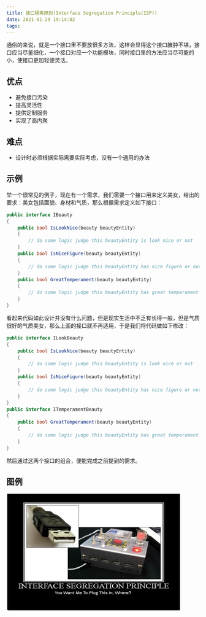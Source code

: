 ```yaml
---
title: 接口隔离原则(Interface Segregation Principle(ISP))
date: 2021-01-29 19:14:02
tags:
---
```


通俗的来说，就是一个接口里不要放很多方法，这样会显得这个接口臃肿不堪，接口应当尽量细化，一个接口对应一个功能模块，同时接口里的方法应当尽可能的小，使接口更加轻便灵活。

## 优点

* 避免接口污染
* 提高灵活性
* 提供定制服务
* 实现了高内聚

## 难点

* 设计时必须根据实际需要实际考虑，没有一个通用的办法

## 示例

举一个很常见的例子，现在有一个需求，我们需要一个接口用来定义美女，给出的要求：美女包括面貌、身材和气质，那么根据需求定义如下接口：

~~~ c#
public interface IBeauty
{
    public bool IsLookNice(beauty beautyEntity)
    {
        // do some logic judge this beautyEntity is look nice or not
    }
    public bool IsNiceFigure(beauty beautyEntity)
    {
        // do some logic judge this beautyEntity has nice figure or not
    }
    public bool GreatTemperament(beauty beautyEntity)
    {
        // do some logic judge this beautyEntity has great temperament or not
    }
}
~~~

看起来代码如此设计并没有什么问题，但是现实生活中不乏有长得一般，但是气质很好的气质美女，那么上面的接口就不再适用，于是我们将代码做如下修改：

~~~ c#
public interface ILookBeauty
{
    public bool IsLookNice(beauty beautyEntity)
    {
        // do some logic judge this beautyEntity is look nice or not
    }
    public bool IsNiceFigure(beauty beautyEntity)
    {
        // do some logic judge this beautyEntity has nice figure or not
    }
}
public interface ITemperamentBeauty
{
    public bool GreatTemperament(beauty beautyEntity)
    {
        // do some logic judge this beautyEntity has great temperament or not
    }
}
~~~

然后通过这两个接口的组合，便能完成之前提到的需求。

## 图例

![接口隔离原则](/images/DesignPattern/ISP.png)
